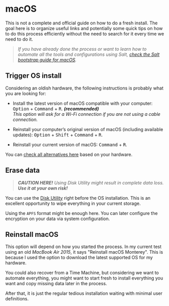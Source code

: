 # macOS

This is not a complete and official guide on how to do a fresh install. The goal here is to organize useful links and potentially some quick tips on how to do this process efficiently without the need to search for it every time we need to do it.

> _If you have already done the process or want to learn how to automate all the tools and configurations using Salt, [check the Salt bootstrap guide for macOS](/docs/faq/salt/bootstrap.md)._

## Trigger OS install

Considering an oldish hardware, the following instructions is probably what you are looking for:

- Install the latest version of macOS compatible with your computer: <kbd>Option</kbd> + <kbd>Command</kbd> + <kbd>R</kbd>. _**(recommended)**_  
  _This option will ask for a Wi-Fi connection if you are not using a cable connection._

- Reinstall your computer’s original version of macOS (including available updates): <kbd>Option</kbd> + <kbd>Shift</kbd> + <kbd>Command</kbd> + <kbd>R</kbd>.

- Reinstall your current version of macOS: <kbd>Command</kbd> + <kbd>R</kbd>.

You can [check all alternatives here](https://support.apple.com/en-ca/guide/mac-help/mh27903/mac) based on your hardware.

## Erase data

> _**CAUTION HERE!** Using Disk Utility might result in complete data loss. **Use it at your own risk!**_

You can use the [Disk Utility](https://support.apple.com/en-ca/guide/disk-utility/welcome/mac) right before the OS installation. This is an excellent opportunity to wipe everything in your current storage.

Using the `APFS` format might be enough here. You can later configure the encryption on your data via system configuration.

## Reinstall macOS

This option will depend on how you started the process. In my current test using an old _MacBook Air 2015_, it says "Reinstall macOS Monterey". This is because I used the option to download the latest supported OS for my hardware.

You could also recover from a Time Machine, but considering we want to automate everything, you might want to start fresh to install everything you want and copy missing data later in the process.

After that, it is just the regular tedious installation waiting with minimal user definitions.
